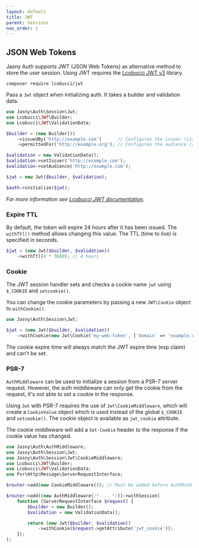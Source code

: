 ```yaml
---
layout: default
title: JWT
parent: Sessions
nav_order: 1
---
```


JSON Web Tokens
---

Jasny Auth supports JWT (JSON Web Tokens) as alternative method to store the user session. Using JWT requires the
[Lcobucci JWT v3](https://github.com/lcobucci/jwt) library.

    composer require lcobucci/jwt

Pass a `Jwt` object when initializing auth. It takes a builder and validation data.

```php
use Jasny\Auth\Session\Jwt;
use Lcobucci\JWT\Builder;
use Lcobucci\JWT\ValidationData;

$builder = (new Builder())
    ->issuedBy('http://example.com')      // Configures the issuer (iss claim)
    ->permittedFor('http://example.org'); // Configures the audience (aud claim)

$validation = new ValidationData();
$validation->setIssuer('http://example.com');
$validation->setAudience('http://example.com');

$jwt = new Jwt($builder, $validation);

$auth->initialize($jwt);
```

_For more information see [Lcobucci JWT documentation](https://github.com/lcobucci/jwt/blob/3.3/README.md)._

### Expire TTL

By default, the token will expire 24 hours after it has been issued. The `withTtl()` method allows changing this value.
The TTL (time to live) is specified in seconds.

```php
$jwt = (new Jwt($builder, $validation))
    ->withTtl(4 * 3600); // 4 hours
```

### Cookie

The JWT session handler sets and checks a cookie name `jwt` using `$_COOKIE` and `setcookie()`.

You can change the cookie parameters by passing a new `JWT\Cookie` object to `withCookie()`.

```php
use Jasny\Auth\Session\Jwt;

$jwt = (new Jwt($builder, $validation))
    ->withCookie(new Jwt\Cookie('my-web-token', ['domain' => 'example.com']));
```

The cookie expire time will always match the JWT expire time (exp claim) and can't be set.

### PSR-7

`AuthMiddleware` can be used to initialize a session from a PSR-7 server request. However, the auth middleware can only
get the cookie from the request, it's not able to set a cookie in the response.

Using `Jwt` with PSR-7 requires the use of `Jwt\CookieMiddleware`, which will create a `CookieValue` object which is
used instead of the global `$_COOKIE` and `setcookie()`. The cookie object is available as `jwt_cookie` attribute.

The cookie middleware will add a `Set-Cookie` header to the response if the cookie value has changed.

```php
use Jasny\Auth\AuthMiddleware;
use Jasny\Auth\Session\Jwt;
use Jasny\Auth\Session\Jwt\CookieMiddleware;
use Lcobucci\JWT\Builder;
use Lcobucci\JWT\ValidationData;
use Psr\Http\Message\ServerRequestInterface;

$router->add(new CookieMiddleware()); // Must be added before AuthMiddleware

$router->add((new AuthMiddleware(/* ... */))->withSession(
    function (ServerRequestInterface $request) {
        $builder = new Builder();
        $validation = new ValidationData();

        return (new Jwt($builder, $validation))
            ->withCookie($request->getAttribute('jwt_cookie'));
    });
);
```
